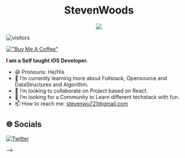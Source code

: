  
 <p align="center">
    <h1 align ="center"> StevenWoods </h1>
</p>
 
 
 <p align="center"> <img src="https://readme-typing-svg.herokuapp.com/?color=E22FE4&width=380&height=45&lines=Hi,+I%27m+Steven+Woods;Computer+Programming+Enthusiast;Self-taught+iOS+Dev+Engineer;&center=true"></a> </p>
 
  
<!--   <p align="center">
    <img src="https://readme-typing-svg.herokuapp.com?color=E22FE4&width=380&height=45&lines=Open-Source+Enthusiast;Learning+In+Public;Empowering+Others;Nice+To+Meet+You+...&center=true"></a>
</p> -->
  
  ![visitors](https://visitor-badge.laobi.icu/badge?page_id=abhijeet-26)
  
  [!["Buy Me A Coffee"](https://www.buymeacoffee.com/assets/img/custom_images/orange_img.png)](https://www.buymeacoffee.com/stevenwoods)
  
  **I am a Self taught iOS Developer.**
- 😄 Pronouns: He/His
- 🌱 I’m currently learning more about Fullstack, Opensource and DataStructures and Algorithm.
- 👯 I’m looking to collaborate on Project based on React.
- 🤔 I’m looking for a Community to Learn different techstack with fun.
- 📫 How to reach me: stevenwu721@gmail.com

## 🌐 Socials
[![Twitter](https://img.shields.io/badge/Twitter-%231DA1F2.svg?logo=Twitter&logoColor=white)](https://x.com/stevenwoods1024)



<!--[![Instagram](https://img.shields.io/badge/Instagram-%23E4405F.svg?logo=Instagram&logoColor=white)](https://www.instagram.com/akatski_26/) [![LinkedIn](https://img.shields.io/badge/LinkedIn-%230077B5.svg?logo=linkedin&logoColor=white)](https://www.linkedin.com/in/abhijeet-basfore-8526b71b5/)  [![Hashnode](https://img.shields.io/badge/Hashnode-%23FF0000.svg?logo=Hashnode&logoColor=white)](https://hashnode.com/@abhijeet26) [![Twitter](https://img.shields.io/badge/Facebook-%231DA1F2.svg?logo=Facebook&logoColor=white)](https://www.facebook.com/abhijeetbasfore26/) [![LeetCode user abhijeet_26](https://img.shields.io/badge/dynamic/json?style=flat&labelColor=black&color=%23ffa116&label=Leetcode&query=solvedOverTotal&url=https%3A%2F%2Fleetcode-badge.vercel.app%2Fapi%2Fusers%2Fabhijeet_26&logo=leetcode&logoColor=yellow)](https://leetcode.com/abhijeet_26/)-->



<!---->
<!---->
<!---->
<!--## 💻 Languages and Tools-->
<!--<p align="left">-->
<!--  <img src="https://upload.wikimedia.org/wikipedia/commons/a/a7/React-icon.svg" height="30" width="30"/> -->
<!--  <img src="https://avatars.githubusercontent.com/u/317776?s=200&v=4" height="30" width="30"/>-->
<!--  <img src="https://upload.wikimedia.org/wikipedia/en/thumb/3/30/Java_programming_language_logo.svg/300px-Java_programming_language_logo.svg.png" height="30"-->
<!--       width="30"/>-->
<!--  <img src="https://www.mysql.com/common/logos/powered-by-mysql-167x86.png" height="30" width="30"/> -->
<!--  <img src="https://cdn-icons-png.flaticon.com/512/6132/6132222.png" height="30" width="30"/>-->
<!--  <img src="https://encrypted-tbn0.gstatic.com/images?q=tbn:ANd9GcRjl0vEakPtx6iubXI-VLP56s36ZNRp30DEsw&usqp=CAU" height="30" width="30"/>-->
<!--  <img src="https://upload.wikimedia.org/wikipedia/commons/thumb/d/d5/CSS3_logo_and_wordmark.svg/1200px-CSS3_logo_and_wordmark.svg.png" height="30" width="30"/>-->
<!--  <img src="https://1000logos.net/wp-content/uploads/2020/09/JavaScript-Logo.png" height="30" width="50"/>-->
<!--  <img src="https://git-scm.com/images/logos/downloads/Git-Icon-1788C.png" height="30" width="30"/>-->
<!--</p>-->
<!---->
<!---->
<!---->
<!--<!-- ![Mockito](https://user-images.githubusercontent.com/68768410/213413319-744115bf-4709-4951-989d-fdb5fb396ee2.png) -->-->
<!---->
<!---->
<!---->
<!---->
<!--## 💳 Github Profile Summary Card-->
<!--<p align="center">-->
<!--  <img src="https://github-profile-summary-cards.vercel.app/api/cards/profile-details?username=abhijeet-26&theme=vue"/>-->
<!--</p>-->
<!---->
<!---->
<!--## 📟 Github Stats-->
<!--<p >-->
<!--  <img width="48%" src="https://awesome-github-stats.azurewebsites.net/user-stats/abhijeet-26?cardType=github&theme=vue" />-->
<!--  <img width="48%" src="https://github-readme-streak-stats.herokuapp.com/?user=abhijeet-26&theme=vue" />-->
<!--</p>-->
<!---->
<!---->
<!---->
<!---->
<!---->
<!---->
<!---->
<!--## Latest Hashnode Blog-->
<!--   - [Functional Interface](https://abhijeetbasfore26.hashnode.dev/functional-interface)-->
<!--   - [First class Function vs Higher Order Function](https://abhijeetbasfore26.hashnode.dev/first-class-function-vs-higher-order-function)-->
<!--   - [DOM in Javascript](https://abhijeetbasfore26.hashnode.dev/document-object-model-dom-in-javascript)-->
<!---->
<!---->
<!--All my social links in one place - https://linkfree.eddiehub.io/abhijeet-26-->
<!---->
<!--<h1 align="center" size="30">⚡️Stay awesome!⚡️</h1>-->
<!--<img src="https://qph.cf2.quoracdn.net/main-qimg-338e161b637863417e3ba92816dd27ab" width="100%">-->

<!---
abhijeet-26/abhijeet-26 is a ✨ special ✨ repository because its `README.md` (this file) appears on your GitHub profile.
You can click the Preview link to take a look at your changes.
--->

<!-- | Column 1 | Column 2 | Column 3 |
| :--- | :--- | :--- |
| Row 1, Column 1 | Row 1, Column 2 | Row 1, Column 3 |
| Row 2, Column 1 | Row 2, Column 2 | Row 2, Column 3 |
| Row 3, Column 1 | Row 3, Column 2 | Row 3, Column 3 | -->
